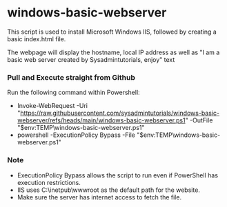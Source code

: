 # windows-basic-webserver
This script is used to install Microsoft Windows IIS, followed by creating a basic index.html file.

The webpage will display the hostname, local IP address as well as "I am a basic web server created by Sysadmintutorials, enjoy" text

### Pull and Execute straight from Github

Run the following command within Powershell:

- Invoke-WebRequest -Uri "https://raw.githubusercontent.com/sysadmintutorials/windows-basic-webserver/refs/heads/main/windows-basic-webserver.ps1" -OutFile "$env:TEMP\windows-basic-webserver.ps1"
- powershell -ExecutionPolicy Bypass -File "$env:TEMP\windows-basic-webserver.ps1"

### Note

- ExecutionPolicy Bypass allows the script to run even if PowerShell has execution restrictions.
- IIS uses C:\inetpub\wwwroot as the default path for the website.
- Make sure the server has internet access to fetch the file.
